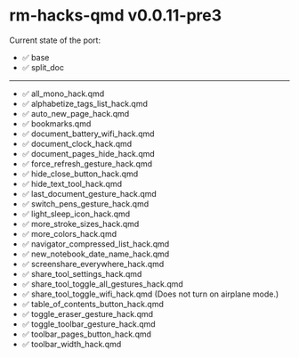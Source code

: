 # rm-hacks-qmd v0.0.11-pre3

Current state of the port:

- ✅ base
- ✅ split_doc

---

- ✅ all_mono_hack.qmd
- ✅ alphabetize_tags_list_hack.qmd
- ✅ auto_new_page_hack.qmd
- ✅ bookmarks.qmd
- ✅ document_battery_wifi_hack.qmd
- ✅ document_clock_hack.qmd
- ✅ document_pages_hide_hack.qmd
- ✅ force_refresh_gesture_hack.qmd
- ✅ hide_close_button_hack.qmd
- ✅ hide_text_tool_hack.qmd
- ✅ last_document_gesture_hack.qmd
- ✅ switch_pens_gesture_hack.qmd
- ✅ light_sleep_icon_hack.qmd
- ✅ more_stroke_sizes_hack.qmd
- ✅ more_colors_hack.qmd
- ✅ navigator_compressed_list_hack.qmd
- ✅ new_notebook_date_name_hack.qmd
- ✅ screenshare_everywhere_hack.qmd
- ✅ share_tool_settings_hack.qmd
- ✅ share_tool_toggle_all_gestures_hack.qmd
- ✅ share_tool_toggle_wifi_hack.qmd (Does not turn on airplane mode.)
- ✅ table_of_contents_button_hack.qmd
- ✅ toggle_eraser_gesture_hack.qmd
- ✅ toggle_toolbar_gesture_hack.qmd
- ✅ toolbar_pages_button_hack.qmd
- ✅ toolbar_width_hack.qmd
